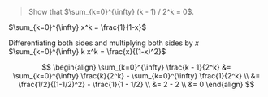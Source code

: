 > Show that $\sum_{k=0}^{\infty} (k - 1) / 2^k = 0$.

$\sum_{k=0}^{\infty} x^k = \frac{1}{1-x}$

Differentiating both sides and multiplying both sides by $x$
$\sum_{k=0}^{\infty} k x^k = \frac{x}{(1-x)^2}$

$$
\begin{align}
	\sum_{k=0}^{\infty} \frac{k - 1}{2^k}	&= \sum_{k=0}^{\infty} \frac{k}{2^k} - \sum_{k=0}^{\infty} \frac{1}{2^k} \\
						&= \frac{1/2}{(1-1/2)^2} - \frac{1}{1 - 1/2} \\
						&= 2 - 2 \\
						&= 0
\end{align}
$$

